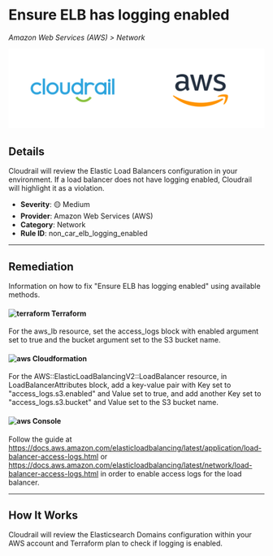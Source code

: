 # Ensure ELB has logging enabled

*Amazon Web Services (AWS) > Network*

![Cloudrail and Amazon Web Services (AWS) logos](../images/cloudrail_aws.png)

## Details
Cloudrail will review the Elastic Load Balancers configuration in your environment. If a load balancer does not have logging enabled, Cloudrail will highlight it as a violation.

- **Severity**: 🟡 Medium
- **Provider**: Amazon Web Services (AWS)
- **Category**: Network
- **Rule ID**: non_car_elb_logging_enabled

---

## Remediation
Information on how to fix "Ensure ELB has logging enabled" using available methods.


####  <img src="../_media/emojis/terraform.png" alt="terraform" width="20"/>  Terraform
For the aws_lb resource, set the access_logs block with enabled argument set to true and the bucket argument set to the S3 bucket name.








#### <img src="../_media/emojis/aws.png" alt="aws" width="20"/> Cloudformation
For the AWS::ElasticLoadBalancingV2::LoadBalancer resource, in LoadBalancerAttributes block, add a key-value pair with Key set to "access_logs.s3.enabled" and Value set to true, and add another Key set to "access_logs.s3.bucket" and Value set to the S3 bucket name.



####  <img src="../_media/emojis/aws.png" alt="aws" width="20"/> Console
Follow the guide at <https://docs.aws.amazon.com/elasticloadbalancing/latest/application/load-balancer-access-logs.html> or <https://docs.aws.amazon.com/elasticloadbalancing/latest/network/load-balancer-access-logs.html> in order to enable access logs for the load balancer.




---

## How It Works
Cloudrail will review the Elasticsearch Domains configuration within your AWS account and Terraform plan to check if logging is enabled.